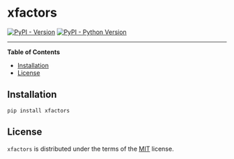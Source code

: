 # xfactors

[![PyPI - Version](https://img.shields.io/pypi/v/xfactors.svg)](https://pypi.org/project/xfactors)
[![PyPI - Python Version](https://img.shields.io/pypi/pyversions/xfactors.svg)](https://pypi.org/project/xfactors)

-----

**Table of Contents**

- [Installation](#installation)
- [License](#license)

## Installation

```console
pip install xfactors
```

## License

`xfactors` is distributed under the terms of the [MIT](https://spdx.org/licenses/MIT.html) license.
